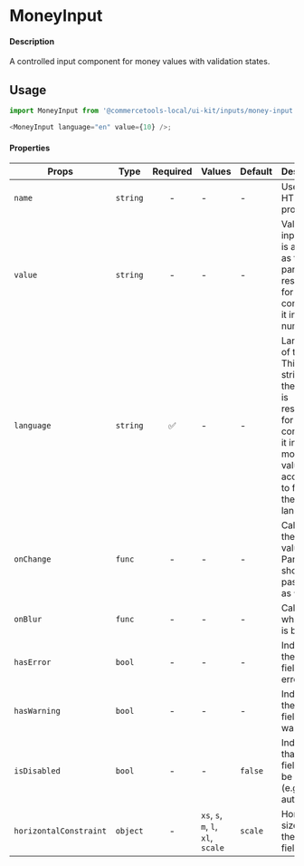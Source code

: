 # MoneyInput

#### Description

A controlled input component for money values with validation states.

## Usage

```js
import MoneyInput from '@commercetools-local/ui-kit/inputs/money-input';

<MoneyInput language="en" value={10} />;
```

#### Properties

| Props                  | Type     | Required | Values                             | Default | Description                                                                                                                                    |
| ---------------------- | -------- | :------: | ---------------------------------- | ------- | ---------------------------------------------------------------------------------------------------------------------------------------------- |
| `name`                 | `string` |    -     | -                                  | -       | Used as HTML `name` property                                                                                                                   |
| `value`                | `string` |    -     | -                                  | -       | Value of the input. This is a string as the parent is responsible for converting it into a number.                                             |
| `language`             | `string` |    ✅    | -                                  | -       | Language of the input. This is a string as the parent is responsible for converting it into a money value according to format of the language. |
| `onChange`             | `func`   |    -     | -                                  | -       | Called with the new value. Parent should pass it back as `value`                                                                               |
| `onBlur`               | `func`   |    -     | -                                  | -       | Called when field is blurred                                                                                                                   |
| `hasError`             | `bool`   |    -     | -                                  | -       | Indicates the input field has an error                                                                                                         |
| `hasWarning`           | `bool`   |    -     | -                                  | -       | Indicates the input field has a warning                                                                                                        |
| `isDisabled`           | `bool`   |    -     | -                                  | `false` | Indicates that the field cannot be used (e.g not authorised)                                                                                   |
| `horizontalConstraint` | `object` |    -     | `xs`, `s`, `m`, `l`, `xl`, `scale` | `scale` | Horizontal size limit of the input fields.                                                                                                     |
